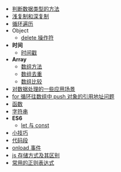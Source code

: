 - [判断数据类型的方法](JavaScript/judge-datatype.md)
- [浅复制和深复制](JavaScript/shallow-and-deep-copy.md)
- [循环遍历](JavaScript/loop-through.md)
- Object
  - [delete 操作符](JavaScript/delete-operator.md)
- **时间**
  - [时间戳](JavaScript/time-stamp.md)
- **Array**
  - [数组方法](JavaScript/array-methods.md)
  - [数组去重](JavaScript/array-deduplication.md)
  - [数组比较](JavaScript/array-compare.md)
- [对数据处理的一些应用场景](JavaScript/deal-data.md)
- [for 循环往数组中 push 对象的引用地址问题](JavaScript/problem.md)
- [函数](JavaScript/function.md)
- [字符串](JavaScript/string.md)
- **ES6**
  - [let 与 const](JavaScript/let-and-const.md)
- [小技巧](JavaScript/tips.md)
- [代码段](JavaScript/snippet.md)
- [onload 事件](JavaScript/onload.md)
- [js 存储方式及其区别](storage-method.md)
- [常用的正则表达式](regular-expression.md)
